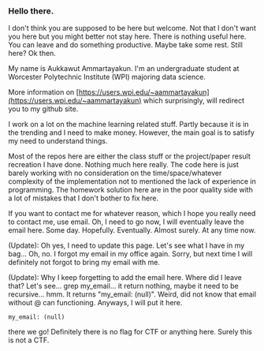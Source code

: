 ### Hello there. 

I don't think you are supposed to be here but welcome. Not that I don't want you here but you might better not stay here. There is nothing useful here. You can leave and do something productive. Maybe take some rest. Still here? Ok then.

My name is Aukkawut Ammartayakun. I'm an undergraduate student at Worcester Polytechnic Institute (WPI) majoring data science.

More information on [https://users.wpi.edu/~aammartayakun](https://users.wpi.edu/~aammartayakun) which surprisingly, will redirect you to my github site. 

I work on a lot on the machine learning related stuff. Partly because it is in the trending and I need to make money. However, the main goal is to satisfy my need to understand things. 

Most of the repos here are either the class stuff or the project/paper result recreation I have done. Nothing much here really. The code here is just barely working with no consideration on the time/space/whatever complexity of the implementation not to mentioned the lack of experience in programming. The homework solution here are in the poor quality side with a lot of mistakes that I don't bother to fix here.

If you want to contact me for whatever reason, which I hope you really need to contact me, use email. Oh, I need to go now, I will eventually leave the email here. Some day. Hopefully. Eventually. Almost surely. At any time now. 

(Update): Oh yes, I need to update this page. Let's see what I have in my bag... Oh, no. I forgot my email in my office again. Sorry, but next time I will definitely not forgot to bring my email with me.

(Update): Why I keep forgetting to add the email here. Where did I leave that? Let's see... grep my_email... it return nothing, maybe it need to be recursive... hmm. It returns "my_email: (null)". Weird, did not know that email without @ can functioning. Anyways, I will put it here.

`my_email: (null)`

there we go! Definitely there is no flag for CTF or anything here. Surely this is not a CTF.

